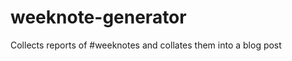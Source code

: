 weeknote-generator
==================

Collects reports of #weeknotes and collates them into a blog post
